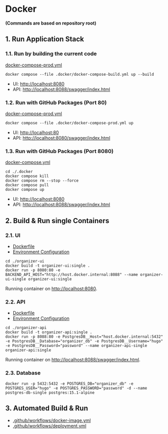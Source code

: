 # Docker

__(Commands are based on repository root)__

## 1. Run Application Stack

### 1.1. Run by building the current code

[docker-compose-prod.yml](../.docker/docker-compose-build.yml)

```shell
docker compose --file .docker/docker-compose-build.yml up --build
```

* UI: [http://localhost:8080](http://localhost:8080)
* API: [http://localhost:8088/swagger/index.html](http://localhost:8088/swagger/index.html)

### 1.2. Run with GitHub Packages (Port 80)

[docker-compose-prod.yml](../.docker/docker-compose-prod.yml)

```shell
docker compose --file .docker/docker-compose-prod.yml up
```

* UI: [http://localhost:80](http://localhost:80)
* API: [http://localhost:8080/swagger/index.html](http://localhost:8080/swagger/index.html)

### 1.3. Run with GitHub Packages (Port 8080)

[docker-compose.yml](../.docker/docker-compose.yml)

```shell
cd ./.docker
docker compose kill
docker compose rm --stop --force
docker compose pull
docker compose up
```

* UI: [http://localhost:8080](http://localhost:8080)
* API: [http://localhost:8088/swagger/index.html](http://localhost:8088/swagger/index.html)

## 2. Build & Run single Containers

### 2.1. UI

* [Dockerfile](../organizer-ui/Dockerfile)
* [Environment Configuration](../organizer-ui/src/environments/environment.ts)

```shell
cd ./organizer-ui
docker build -t organizer-ui:single .
docker run -p 8080:80 -e BACKEND_API_HOST="http://host.docker.internal:8088" --name organizer-ui-single organizer-ui:single
```

Running container on [http://localhost:8080](http://localhost:8080).

### 2.2. API

* [Dockerfile](../organizer-api/Dockerfile)
* [Environment Configuration](../organizer-api/appsettings.json)

```shell
cd ./organizer-api
docker build -t organizer-api:single .
docker run -p 8088:80 -e PostgresDB__Host="host.docker.internal:5432" -e PostgresDB__Database="organizer_db" -e PostgresDB__Username="hugo" -e PostgresDB__Password="password" --name organizer-api-single organizer-api:single
```

Running container on [http://localhost:8088/swagger/index.html](http://localhost:8088/swagger/index.html).

### 2.3. Database

```shell
docker run -p 5432:5432 -e POSTGRES_DB="organizer_db" -e POSTGRES_USER="hugo" -e POSTGRES_PASSWORD="password" -d --name postgres-db-single postgres:15.1-alpine
```

## 3. Automated Build & Run

* [.github/workflows/docker-image.yml](../.github/workflows/docker-image.yml)
* [.github/workflows/deployment.yml](../.github/workflows/deployment.yml)
